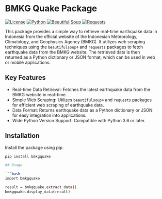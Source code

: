 # BMKG Quake Package

[![License](https://img.shields.io/badge/license-GNU%20General%20Public%20License%20v3-blue.svg)](https://www.gnu.org/licenses/gpl-3.0.en.html)
[![Python](https://img.shields.io/badge/python-3.7%20|%203.8%20|%203.9-blue)](https://www.python.org)
[![Beautiful Soup](https://img.shields.io/badge/Beautiful%20Soup-4-red)](https://pypi.org/project/beautifulsoup4/)
[![Requests](https://img.shields.io/badge/Requests-2.26.0-red)](https://pypi.org/project/requests/)

This package provides a simple way to retrieve real-time earthquake data in Indonesia from the official website of the Indonesian Meteorology, Climatology, and Geophysics Agency (BMKG). It utilizes web scraping techniques using the `beautifulsoup4` and `requests` packages to fetch earthquake data from the BMKG website. The retrieved data is then returned as a Python dictionary or JSON format, which can be used in web or mobile applications.

## Key Features

- Real-time Data Retrieval: Fetches the latest earthquake data from the BMKG website in real-time.
- Simple Web Scraping: Utilizes `beautifulsoup4` and `requests` packages for efficient web scraping of earthquake data.
- Data Format: Returns earthquake data as a Python dictionary or JSON for easy integration into applications.
- Wide Python Version Support: Compatible with Python 3.6 or later.

## Installation

Install the package using pip:

```bash
pip install bmkgquake

## Usage

```bash
import bmkgquake 

result = bmkgquake.extract_data()
bmkgquake.display_data(result)




